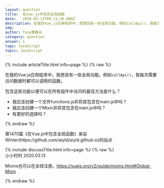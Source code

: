 ```yaml
---
layout: question
title:  在Vue.js中包含全局函数
date:   2020-03-13T09:11:36.000Z
description: 在我的Vue.js应用程序中，我想具有一些全局功能。例如callApi()，我每次需要访问数据时都可以调用的函数。包含这些功能以便可以在所有组件中访问...
img: 
author: Tony樱番长
category: question
answer: 1
tags: JavaScript
topic: JavaScript
---
```

<div class="article-root">
  <div class="article">
    {% include articleTitle.html info=page %}
    {% raw %}
    <div class="article-content"><p><font style="vertical-align: inherit;"><font style="vertical-align: inherit;">在我的Vue.js应用程序中，我想具有一些全局功能。</font><font style="vertical-align: inherit;">例如</font></font><code>callApi()</code><font style="vertical-align: inherit;"><font style="vertical-align: inherit;">，我每次需要访问数据时都可以调用</font><font style="vertical-align: inherit;">的</font><font style="vertical-align: inherit;">函数。</font></font></p>

<p><font style="vertical-align: inherit;"><font style="vertical-align: inherit;">包含这些功能以便可以在所有组件中访问的最佳方法是什么？</font></font></p>

<ul>
<li><font style="vertical-align: inherit;"><font style="vertical-align: inherit;">我应该创建一个文件functions.js并将其包含在main.js中吗？</font></font></li>
<li><font style="vertical-align: inherit;"><font style="vertical-align: inherit;">我应该创建一个Mixin并将其包含在main.js中吗？</font></font></li>
<li><font style="vertical-align: inherit;"><font style="vertical-align: inherit;">有更好的选择吗？</font></font></li>
</ul></div>
    {% endraw %}
  </div>
  <p class="winter_mark">第1470篇《在Vue.js中包含全局函数》来自Winter(https://github.com/aiyld/aiyld.github.io)的站点</p>
  <div class="discuss-wrapper">
    {% include discussTitle.html info=page %}
    {% raw %}
    <div class="discuss-item">
        <div class="discuss-parent">
          <div class="discuss-meta">
            <span class="discuss-user">小小村村</span>
            <span class="discuss-time">2020.03.13</span>
          </div>
          <div class="discuss-comment"><p><font style="vertical-align: inherit;"><font style="vertical-align: inherit;">Mixins也可以在全球注册。</font></font><a href="https://vuejs.org/v2/guide/mixins.html#Global-Mixin" rel="nofollow noreferrer"><font style="vertical-align: inherit;"><font style="vertical-align: inherit;">https://vuejs.org/v2/guide/mixins.html#Global-Mixin</font></font></a></p></div>
        </div></div>
    {% endraw %}
  </div>
<div>
